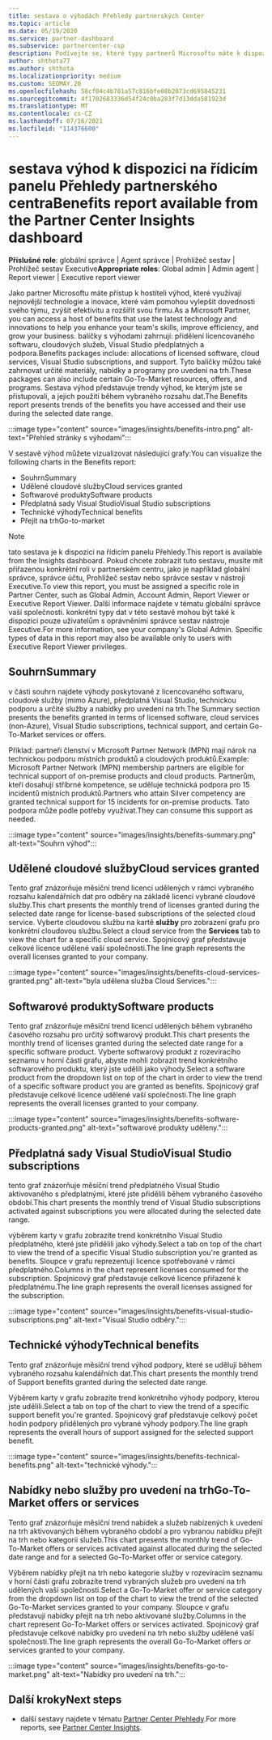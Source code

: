 ```yaml
---
title: sestava o výhodách Přehledy partnerských Center
ms.topic: article
ms.date: 05/19/2020
ms.service: partner-dashboard
ms.subservice: partnercenter-csp
description: Podívejte se, které typy partnerů Microsoftu máte k dispozici, abyste mohli lépe rozšiřovat vaše podnikání, zlepšovat efektivitu a zvyšovat dovednosti svého týmu.
author: shthota77
ms.author: shthota
ms.localizationpriority: medium
ms.custom: SEOMAY.20
ms.openlocfilehash: 58cf04c4b701a57c816bfe08b2073cd695845231
ms.sourcegitcommit: 4f1702683336d54f24c0ba283f7d13dda581923d
ms.translationtype: MT
ms.contentlocale: cs-CZ
ms.lasthandoff: 07/16/2021
ms.locfileid: "114376600"
---
```

# <a name="benefits-report-available-from-the-partner-center-insights-dashboard"></a><span data-ttu-id="11669-103">sestava výhod k dispozici na řídicím panelu Přehledy partnerského centra</span><span class="sxs-lookup"><span data-stu-id="11669-103">Benefits report available from the Partner Center Insights dashboard</span></span>

<span data-ttu-id="11669-104">**Příslušné role**: globální správce | Agent správce | Prohlížeč sestav | Prohlížeč sestav Executive</span><span class="sxs-lookup"><span data-stu-id="11669-104">**Appropriate roles**: Global admin | Admin agent | Report viewer | Executive report viewer</span></span>

<span data-ttu-id="11669-105">Jako partner Microsoftu máte přístup k hostiteli výhod, které využívají nejnovější technologie a inovace, které vám pomohou vylepšit dovednosti svého týmu, zvýšit efektivitu a rozšířit svou firmu.</span><span class="sxs-lookup"><span data-stu-id="11669-105">As a Microsoft Partner, you can access a host of benefits that use the latest technology and innovations to help you enhance your team's skills, improve efficiency, and grow your business.</span></span> <span data-ttu-id="11669-106">balíčky s výhodami zahrnují: přidělení licencovaného softwaru, cloudových služeb, Visual Studio předplatných a podpora.</span><span class="sxs-lookup"><span data-stu-id="11669-106">Benefits packages include: allocations of licensed software, cloud services, Visual Studio subscriptions, and support.</span></span> <span data-ttu-id="11669-107">Tyto balíčky můžou také zahrnovat určité materiály, nabídky a programy pro uvedení na trh.</span><span class="sxs-lookup"><span data-stu-id="11669-107">These packages can also include certain Go-To-Market resources, offers, and programs.</span></span> <span data-ttu-id="11669-108">Sestava výhod představuje trendy výhod, ke kterým jste se přistupovali, a jejich použití během vybraného rozsahu dat.</span><span class="sxs-lookup"><span data-stu-id="11669-108">The Benefits report presents trends of the benefits you have accessed and their use during the selected date range.</span></span>

:::image type="content" source="images/insights/benefits-intro.png" alt-text="Přehled stránky s výhodami":::

<span data-ttu-id="11669-110">V sestavě výhod můžete vizualizovat následující grafy:</span><span class="sxs-lookup"><span data-stu-id="11669-110">You can visualize the following charts in the Benefits report:</span></span>

- <span data-ttu-id="11669-111">Souhrn</span><span class="sxs-lookup"><span data-stu-id="11669-111">Summary</span></span>
- <span data-ttu-id="11669-112">Udělené cloudové služby</span><span class="sxs-lookup"><span data-stu-id="11669-112">Cloud services granted</span></span>
- <span data-ttu-id="11669-113">Softwarové produkty</span><span class="sxs-lookup"><span data-stu-id="11669-113">Software products</span></span>
- <span data-ttu-id="11669-114">Předplatná sady Visual Studio</span><span class="sxs-lookup"><span data-stu-id="11669-114">Visual Studio subscriptions</span></span>
- <span data-ttu-id="11669-115">Technické výhody</span><span class="sxs-lookup"><span data-stu-id="11669-115">Technical benefits</span></span>
- <span data-ttu-id="11669-116">Přejít na trh</span><span class="sxs-lookup"><span data-stu-id="11669-116">Go-to-market</span></span>

 > [!NOTE]
 > <span data-ttu-id="11669-117">tato sestava je k dispozici na řídicím panelu Přehledy.</span><span class="sxs-lookup"><span data-stu-id="11669-117">This report is available from the Insights dashboard.</span></span> <span data-ttu-id="11669-118">Pokud chcete zobrazit tuto sestavu, musíte mít přiřazenou konkrétní roli v partnerském centru, jako je například globální správce, správce účtu, Prohlížeč sestav nebo správce sestav v nástroji Executive.</span><span class="sxs-lookup"><span data-stu-id="11669-118">To view this report, you must be assigned a specific role in Partner Center, such as Global Admin, Account Admin, Report Viewer or Executive Report Viewer.</span></span> <span data-ttu-id="11669-119">Další informace najdete v tématu globální správce vaší společnosti. konkrétní typy dat v této sestavě mohou být také k dispozici pouze uživatelům s oprávněními správce sestav nástroje Executive.</span><span class="sxs-lookup"><span data-stu-id="11669-119">For more information, see your company's Global Admin. Specific types of data in this report may also be available only to users with Executive Report Viewer privileges.</span></span>

## <a name="summary"></a><span data-ttu-id="11669-120">Souhrn</span><span class="sxs-lookup"><span data-stu-id="11669-120">Summary</span></span>

<span data-ttu-id="11669-121">v části souhrn najdete výhody poskytované z licencovaného softwaru, cloudové služby (mimo Azure), předplatná Visual Studio, technickou podporu a určité služby a nabídky pro uvedení na trh.</span><span class="sxs-lookup"><span data-stu-id="11669-121">The Summary section presents the benefits granted in terms of licensed software, cloud services (non-Azure), Visual Studio subscriptions, technical support, and certain Go-To-Market services or offers.</span></span>

<span data-ttu-id="11669-122">Příklad: partneři členství v Microsoft Partner Network (MPN) mají nárok na technickou podporu místních produktů a cloudových produktů.</span><span class="sxs-lookup"><span data-stu-id="11669-122">Example: Microsoft Partner Network (MPN) membership partners are eligible for technical support of on-premise products and cloud products.</span></span> <span data-ttu-id="11669-123">Partnerům, kteří dosahují stříbrné kompetence, se uděluje technická podpora pro 15 incidentů místních produktů.</span><span class="sxs-lookup"><span data-stu-id="11669-123">Partners who attain Silver competency are granted technical support for 15 incidents for on-premise products.</span></span> <span data-ttu-id="11669-124">Tato podpora může podle potřeby využívat.</span><span class="sxs-lookup"><span data-stu-id="11669-124">They can consume this support as needed.</span></span> 

:::image type="content" source="images/insights/benefits-summary.png" alt-text="Souhrn výhod":::

## <a name="cloud-services-granted"></a><span data-ttu-id="11669-126">Udělené cloudové služby</span><span class="sxs-lookup"><span data-stu-id="11669-126">Cloud services granted</span></span>

<span data-ttu-id="11669-127">Tento graf znázorňuje měsíční trend licencí udělených v rámci vybraného rozsahu kalendářních dat pro odběry na základě licencí vybrané cloudové služby.</span><span class="sxs-lookup"><span data-stu-id="11669-127">This chart presents the monthly trend of licenses granted during the selected date range for license-based subscriptions of the selected cloud service.</span></span>
<span data-ttu-id="11669-128">Vyberte cloudovou službu na kartě **služby** pro zobrazení grafu pro konkrétní cloudovou službu.</span><span class="sxs-lookup"><span data-stu-id="11669-128">Select a cloud service from the **Services** tab to view the chart for a specific cloud service.</span></span> <span data-ttu-id="11669-129">Spojnicový graf představuje celkové licence udělené vaší společnosti.</span><span class="sxs-lookup"><span data-stu-id="11669-129">The line graph represents the overall licenses granted to your company.</span></span>

:::image type="content" source="images/insights/benefits-cloud-services-granted.png" alt-text="byla udělena služba Cloud Services.":::

## <a name="software-products"></a><span data-ttu-id="11669-131">Softwarové produkty</span><span class="sxs-lookup"><span data-stu-id="11669-131">Software products</span></span>

<span data-ttu-id="11669-132">Tento graf znázorňuje měsíční trend licencí udělených během vybraného časového rozsahu pro určitý softwarový produkt.</span><span class="sxs-lookup"><span data-stu-id="11669-132">This chart presents the monthly trend of licenses granted during the selected date range for a specific software product.</span></span> <span data-ttu-id="11669-133">Vyberte softwarový produkt z rozevíracího seznamu v horní části grafu, abyste mohli zobrazit trend konkrétního softwarového produktu, který jste udělili jako výhody.</span><span class="sxs-lookup"><span data-stu-id="11669-133">Select a software product from the dropdown list on top of the chart in order to view the trend of a specific software product you are granted as benefits.</span></span> <span data-ttu-id="11669-134">Spojnicový graf představuje celkové licence udělené vaší společnosti.</span><span class="sxs-lookup"><span data-stu-id="11669-134">The line graph represents the overall licenses granted to your company.</span></span>

:::image type="content" source="images/insights/benefits-software-products-granted.png" alt-text="softwarové produkty uděleny.":::

## <a name="visual-studio-subscriptions"></a><span data-ttu-id="11669-136">Předplatná sady Visual Studio</span><span class="sxs-lookup"><span data-stu-id="11669-136">Visual Studio subscriptions</span></span>

<span data-ttu-id="11669-137">tento graf znázorňuje měsíční trend předplatného Visual Studio aktivovaného s předplatnými, které jste přidělili během vybraného časového období.</span><span class="sxs-lookup"><span data-stu-id="11669-137">This chart presents the monthly trend of Visual Studio subscriptions activated against subscriptions you were allocated during the selected date range.</span></span>

<span data-ttu-id="11669-138">výběrem karty v grafu zobrazíte trend konkrétního Visual Studio předplatného, které jste přidělili jako výhody.</span><span class="sxs-lookup"><span data-stu-id="11669-138">Select a tab on top of the chart to view the trend of a specific Visual Studio subscription you're granted as benefits.</span></span> <span data-ttu-id="11669-139">Sloupce v grafu reprezentují licence spotřebované v rámci předplatného.</span><span class="sxs-lookup"><span data-stu-id="11669-139">Columns in the chart represent licenses consumed for the subscription.</span></span> <span data-ttu-id="11669-140">Spojnicový graf představuje celkové licence přiřazené k předplatnému.</span><span class="sxs-lookup"><span data-stu-id="11669-140">The line graph represents the overall licenses assigned for the subscription.</span></span>

:::image type="content" source="images/insights/benefits-visual-studio-subscriptions.png" alt-text="Visual Studio odběry.":::

## <a name="technical-benefits"></a><span data-ttu-id="11669-142">Technické výhody</span><span class="sxs-lookup"><span data-stu-id="11669-142">Technical benefits</span></span>

<span data-ttu-id="11669-143">Tento graf znázorňuje měsíční trend výhod podpory, které se udělují během vybraného rozsahu kalendářních dat.</span><span class="sxs-lookup"><span data-stu-id="11669-143">This chart presents the monthly trend of Support benefits granted during the selected date range.</span></span>

<span data-ttu-id="11669-144">Výběrem karty v grafu zobrazíte trend konkrétního výhody podpory, kterou jste udělili.</span><span class="sxs-lookup"><span data-stu-id="11669-144">Select a tab on top of the chart to view the trend of a specific support benefit you're granted.</span></span> <span data-ttu-id="11669-145">Spojnicový graf představuje celkový počet hodin podpory přidělených pro vybrané výhody podpory.</span><span class="sxs-lookup"><span data-stu-id="11669-145">The line graph represents the overall hours of support assigned for the selected support benefit.</span></span>

:::image type="content" source="images/insights/benefits-technical-benefits.png" alt-text="technické výhody.":::

## <a name="go-to-market-offers-or-services"></a><span data-ttu-id="11669-147">Nabídky nebo služby pro uvedení na trh</span><span class="sxs-lookup"><span data-stu-id="11669-147">Go-To-Market offers or services</span></span>

<span data-ttu-id="11669-148">Tento graf znázorňuje měsíční trend nabídek a služeb nabízených k uvedení na trh aktivovaných během vybraného období a pro vybranou nabídku přejít na trh nebo kategorii služeb.</span><span class="sxs-lookup"><span data-stu-id="11669-148">This chart presents the monthly trend of Go-To-Market offers or services activated against allocated during the selected date range and for a selected Go-To-Market offer or service category.</span></span>

<span data-ttu-id="11669-149">Výběrem nabídky přejít na trh nebo kategorie služby v rozevíracím seznamu v horní části grafu zobrazíte trend vybraných služeb pro uvedení na trh udělených vaší společnosti.</span><span class="sxs-lookup"><span data-stu-id="11669-149">Select a Go-To-Market offer or service category from the dropdown list on top of the chart to view the trend of the selected Go-To-Market services granted to your company.</span></span> <span data-ttu-id="11669-150">Sloupce v grafu představují nabídky přejít na trh nebo aktivované služby.</span><span class="sxs-lookup"><span data-stu-id="11669-150">Columns in the chart represent Go-To-Market offers or services activated.</span></span> <span data-ttu-id="11669-151">Spojnicový graf představuje celkové nabídky pro uvedení na trh nebo služby udělené vaší společnosti.</span><span class="sxs-lookup"><span data-stu-id="11669-151">The line graph represents the overall Go-To-Market offers or services granted to your company.</span></span>

:::image type="content" source="images/insights/benefits-go-to-market.png" alt-text="Nabídky pro uvedení na trh.":::

## <a name="next-steps"></a><span data-ttu-id="11669-153">Další kroky</span><span class="sxs-lookup"><span data-stu-id="11669-153">Next steps</span></span>

- <span data-ttu-id="11669-154">další sestavy najdete v tématu [Partner Center Přehledy](partner-center-insights.md).</span><span class="sxs-lookup"><span data-stu-id="11669-154">For more reports, see [Partner Center Insights](partner-center-insights.md).</span></span>
